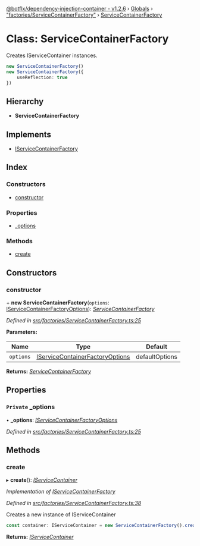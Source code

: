 [@botflx/dependency-injection-container - v1.2.6](../README.md) › [Globals](../globals.md) › ["factories/ServiceContainerFactory"](../modules/_factories_servicecontainerfactory_.md) › [ServiceContainerFactory](_factories_servicecontainerfactory_.servicecontainerfactory.md)

# Class: ServiceContainerFactory

Creates IServiceContainer instances.

```typescript
new ServiceContainerFactory()
new ServiceContainerFactory({
    useReflection: true
})
```

## Hierarchy

* **ServiceContainerFactory**

## Implements

* [IServiceContainerFactory](../interfaces/_factories_iservicecontainerfactory_.iservicecontainerfactory.md)

## Index

### Constructors

* [constructor](_factories_servicecontainerfactory_.servicecontainerfactory.md#constructor)

### Properties

* [_options](_factories_servicecontainerfactory_.servicecontainerfactory.md#private-_options)

### Methods

* [create](_factories_servicecontainerfactory_.servicecontainerfactory.md#create)

## Constructors

###  constructor

\+ **new ServiceContainerFactory**(`options`: [IServiceContainerFactoryOptions](../interfaces/_factories_iservicecontainerfactoryoptions_.iservicecontainerfactoryoptions.md)): *[ServiceContainerFactory](_factories_servicecontainerfactory_.servicecontainerfactory.md)*

*Defined in [src/factories/ServiceContainerFactory.ts:25](https://github.com/botflux/dependency-injection-container/blob/289f995/src/factories/ServiceContainerFactory.ts#L25)*

**Parameters:**

Name | Type | Default |
------ | ------ | ------ |
`options` | [IServiceContainerFactoryOptions](../interfaces/_factories_iservicecontainerfactoryoptions_.iservicecontainerfactoryoptions.md) |  defaultOptions |

**Returns:** *[ServiceContainerFactory](_factories_servicecontainerfactory_.servicecontainerfactory.md)*

## Properties

### `Private` _options

• **_options**: *[IServiceContainerFactoryOptions](../interfaces/_factories_iservicecontainerfactoryoptions_.iservicecontainerfactoryoptions.md)*

*Defined in [src/factories/ServiceContainerFactory.ts:25](https://github.com/botflux/dependency-injection-container/blob/289f995/src/factories/ServiceContainerFactory.ts#L25)*

## Methods

###  create

▸ **create**(): *[IServiceContainer](../interfaces/_iservicecontainer_.iservicecontainer.md)*

*Implementation of [IServiceContainerFactory](../interfaces/_factories_iservicecontainerfactory_.iservicecontainerfactory.md)*

*Defined in [src/factories/ServiceContainerFactory.ts:38](https://github.com/botflux/dependency-injection-container/blob/289f995/src/factories/ServiceContainerFactory.ts#L38)*

Creates a new instance of IServiceContainer

```typescript
const container: IServiceContainer = new ServiceContainerFactory().create()
```

**Returns:** *[IServiceContainer](../interfaces/_iservicecontainer_.iservicecontainer.md)*
